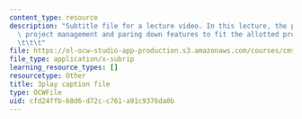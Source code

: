 ```yaml
---
content_type: resource
description: "Subtitle file for a lecture video. In this lecture, the professors discuss\
  \ project management and paring down features to fit the allotted project timeframe.\t\
  \t\t\t"
file: https://ol-ocw-studio-app-production.s3.amazonaws.com/courses/cms-611j-creating-video-games-fall-2014/cfd24ffb68d6d72cc761a91c9376da0b_Ya8wC2rNQK0.srt
file_type: application/x-subrip
learning_resource_types: []
resourcetype: Other
title: 3play caption file
type: OCWFile
uid: cfd24ffb-68d6-d72c-c761-a91c9376da0b
---
```

